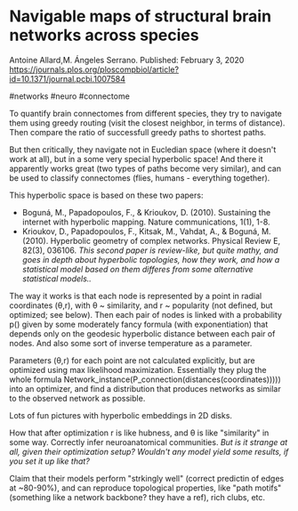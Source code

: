 # Navigable maps of structural brain networks across species

Antoine Allard,M. Ángeles Serrano. Published: February 3, 2020
https://journals.plos.org/ploscompbiol/article?id=10.1371/journal.pcbi.1007584

#networks #neuro #connectome

To quantify brain connectomes from different species, they try to navigate them using greedy routing (visit the closest neighbor, in terms of distance). Then compare the ratio of successfull greedy paths to shortest paths. 

But then critically, they navigate not in Eucledian space (where it doesn't work at all), but in a some very special hyperbolic space! And there it apparently works great (two types of paths become very similar), and can be used to classify connectomes (flies, humans - everything together).

This hyperbolic space is based on these two papers:
* Boguná, M., Papadopoulos, F., & Krioukov, D. (2010). Sustaining the internet with hyperbolic mapping. Nature communications, 1(1), 1-8.
* Krioukov, D., Papadopoulos, F., Kitsak, M., Vahdat, A., & Boguná, M. (2010). Hyperbolic geometry of complex networks. Physical Review E, 82(3), 036106. _This second paper is review-like, but quite mathy, and goes in depth about hyperbolic topologies, how they work, and how a statistical model based on them differes from some alternative statistical models.._

The way it works is that each node is represented by a point in radial coordinates (θ,r), with θ ~ similarity, and r ~ popularity (not defined, but optimized; see below). Then each pair of nodes is linked with a probability p() given by some moderately fancy formula (with exponentiation) that depends only on the geodesic hyperbolic distance between each pair of nodes. And also some sort of inverse temperature as a parameter.

Parameters (θ,r) for each point are not calculated explicitly, but are optimized using max likelihood maximization. Essentially they plug the whole formula Network_instance(P_connection(distances(coordinates))))) into an optimizer, and find a distribution that produces networks as similar to the observed network as possible.

Lots of fun pictures with hyperbolic embeddings in 2D disks.

How that after optimization r is like hubness, and θ is like "similarity" in some way. Correctly infer neuroanatomical communities. _But is it strange at all, given their optimization setup? Wouldn't any model yield some results, if you set it up like that?_

Claim that their models perform "strkingly well" (correct predictin of edges at ~80-90%), and can reproduce topological properties, like "path motifs" (something like a network backbone? they have a ref), rich clubs, etc.